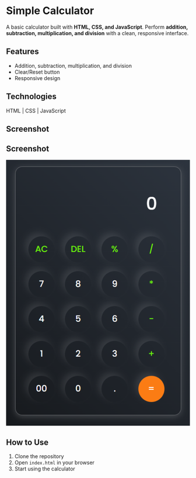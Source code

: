 # Simple Calculator

A basic calculator built with **HTML, CSS, and JavaScript**. Perform **addition, subtraction, multiplication, and division** with a clean, responsive interface.

## Features

- Addition, subtraction, multiplication, and division
- Clear/Reset button
- Responsive design

## Technologies

HTML | CSS | JavaScript

## Screenshot

## Screenshot

![Calculator Screenshot](Screenshot.png)

## How to Use

1. Clone the repository
2. Open `index.html` in your browser
3. Start using the calculator
